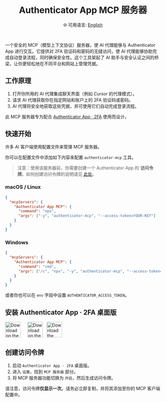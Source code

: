 <div align="center">
  <h1>Authenticator App MCP 服务器</h1>
  <p>
    🌐 可用语言:
    <a href="README.md">English</a>
  </p>
</div>

<br/>

一个安全的 MCP（模型上下文协议）服务器，使 AI 代理能够与 Authenticator App 进行交互。它提供对 2FA 验证码和密码的无缝访问，使 AI 代理能够协助完成自动登录流程，同时确保安全性。这个工具架起了 AI 助手与安全认证之间的桥梁，让你更轻松地在不同平台和网站上管理凭据。

## 工作原理

1. 打开你所用的 AI 代理集成聊天界面（例如 Cursor 的代理模式）。
2. 请求 AI 代理获取你在指定网站和账户上的 2FA 验证码或密码。
3. AI 代理将安全地获取这些凭据，并可使用它们自动完成登录流程。

此 MCP 服务器专为配合 [Authenticator App · 2FA](#安装-authenticator-app--2fa-桌面版) 使用而设计。

## 快速开始

许多 AI 客户端使用配置文件来管理 MCP 服务器。

你可以在配置文件中添加如下内容来配置 `authenticator-mcp` 工具。

> 注意：使用该服务器前，你需要创建一个 Authenticator App 的 **访问令牌**。如何创建访问令牌的说明请见 [此处](#创建访问令牌)。

### macOS / Linux

```json
{
  "mcpServers": {
    "Authenticator App MCP": {
      "command": "npx",
      "args": ["-y", "authenticator-mcp", "--access-token=YOUR-KEY"]
    }
  }
}
```

### Windows

```json
{
  "mcpServers": {
    "Authenticator App MCP": {
      "command": "cmd",
      "args": ["/c", "npx", "-y", "authenticator-mcp", "--access-token=YOUR-KEY"]
    }
  }
}
```

或者你也可以在 `env` 字段中设置 `AUTHENTICATOR_ACCESS_TOKEN`。

## 安装 Authenticator App · 2FA 桌面版

[<img src="https://firstorder.ai/store/msstore.svg" alt="Download on the Microsoft Store" height="50" style="margin-right: 10px">](https://apps.microsoft.com/detail/9n6gl0bvkphn?utm_source=mcp)   [<img src="https://firstorder.ai/store/appstore_mac.svg" alt="Download on the Mac App Store" height="50">](https://apps.apple.com/app/apple-store/id6470149516?pt=126691301&mt=8&platform=mac&utm_source=mcp)   [<img src="https://firstorder.ai/store/download_deb.svg" alt="Download the Ubuntu/Debian .deb" height="50">](https://firstorder.ai/downloads/authenticator.deb)

## 创建访问令牌

1. 启动 `Authenticator App · 2FA` 桌面版。
2. 进入 `设置`，找到 `MCP 服务器` 部分。
3. 将 MCP 服务器功能切换为 `开启`，然后生成访问令牌。

请注意，访问令牌**仅显示一次**。请务必立即复制，并将其添加至你的 MCP 客户端配置中。
